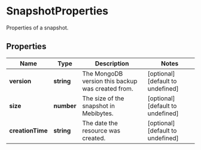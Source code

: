 # SnapshotProperties

Properties of a snapshot.
## Properties
| Name | Type | Description | Notes |
| ------------ | ------------- | ------------- | ------------- |
| **version** | **string** | The MongoDB version this backup was created from. | [optional] [default to undefined] |
| **size** | **number** | The size of the snapshot in Mebibytes. | [optional] [default to undefined] |
| **creationTime** | **string** | The date the resource was created. | [optional] [default to undefined] |


